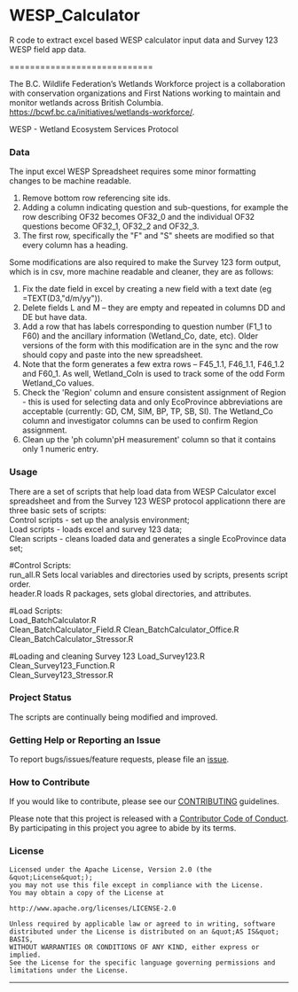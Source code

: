 # WESP_Calculator
R code to extract excel based WESP calculator input data and Survey 123 WESP field app data.

============================

The B.C. Wildlife Federation’s Wetlands Workforce project is a collaboration with conservation organizations and First Nations working to maintain and monitor wetlands across British Columbia. https://bcwf.bc.ca/initiatives/wetlands-workforce/.  

WESP - Wetland Ecosystem Services Protocol   

### Data

The input excel WESP Spreadsheet requires some minor formatting changes to be machine readable.   
1. Remove bottom row referencing site ids.   
2. Adding a column indicating question and sub-questions, for example the row describing OF32 becomes OF32_0 and the individual OF32 questions become OF32_1, OF32_2 and OF32_3.   
3. The first row, specifically the "F" and "S" sheets are modified so that every column has a heading.
    
Some modifications are also required to make the Survey 123 form output, which is in csv, more machine readable and cleaner, they are as follows:  
1. Fix the date field in excel by creating a new field with a text date (eg =TEXT(D3,"d/m/yy")).  
2. Delete fields L and M – they are empty and repeated in columns DD and DE but have data.  
3. Add a row that has labels corresponding to question number (F1_1 to F60) and the ancillary information (Wetland_Co, date, etc). Older versions of the form with this modification are in the sync and the row should copy and paste into the new spreadsheet. 
4. Note that the form generates a few extra rows – F45_1.1, F46_1.1, F46_1.2 and F60_1. As well, Wetland_CoIn is used to track some of the odd Form Wetland_Co values. 
5. Check the 'Region' column and ensure consistent assignment of Region - this is used for selecting data and only EcoProvince abbreviations are acceptable (currently: GD, CM, SIM, BP, TP, SB, SI). The Wetland_Co column and investigator columns can be used to confirm Region assignment.  
6. Clean up the 'ph column'pH measurement' column so that it contains only 1 numeric entry. 

### Usage

There are a set of scripts that help load data from WESP Calculator excel spreadsheet and from the Survey 123 WESP protocol applicationn there are three basic sets of scripts:    
Control scripts - set up the analysis environment;   
Load scripts - loads excel and survey 123 data;   
Clean scripts - cleans loaded data and generates a single EcoProvince data set;   

#Control Scripts:   
run_all.R	Sets local variables and directories used by scripts, presents script order.  
header.R	loads R packages, sets global directories, and attributes.

#Load Scripts:	
Load_BatchCalculator.R  
Clean_BatchCalculator_Field.R 
Clean_BatchCalculator_Office.R  
Clean_BatchCalculator_Stressor.R  

#Loading and cleaning Survey 123
Load_Survey123.R  
Clean_Survey123_Function.R  
Clean_Survey123_Stressor.R

### Project Status

The scripts are continually being modified and improved.

### Getting Help or Reporting an Issue

To report bugs/issues/feature requests, please file an [issue](https://github.com/BCWF-Wetlands/WESP_data_prep/issues/).

### How to Contribute

If you would like to contribute, please see our [CONTRIBUTING](CONTRIBUTING.md) guidelines.

Please note that this project is released with a [Contributor Code of Conduct](CODE_OF_CONDUCT.md). By participating in this project you agree to abide by its terms.

### License

```
Licensed under the Apache License, Version 2.0 (the &quot;License&quot;);
you may not use this file except in compliance with the License.
You may obtain a copy of the License at

http://www.apache.org/licenses/LICENSE-2.0

Unless required by applicable law or agreed to in writing, software distributed under the License is distributed on an &quot;AS IS&quot; BASIS,
WITHOUT WARRANTIES OR CONDITIONS OF ANY KIND, either express or implied.
See the License for the specific language governing permissions and limitations under the License.
```
---
